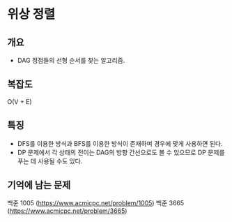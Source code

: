 # 위상 정렬

## 개요
* DAG 정점들의 선형 순서를 찾는 알고리즘.

## 복잡도
O(V + E)

## 특징
* DFS를 이용한 방식과 BFS를 이용한 방식이 존재하며 경우에 맞게 사용하면 된다.
* DP 문제에서 각 상태의 전이는 DAG의 방향 간선으로도 볼 수 있으므로 DP 문제를 푸는 데 사용될 수도 있다.

## 기억에 남는 문제
백준 1005 (https://www.acmicpc.net/problem/1005)
백준 3665 (https://www.acmicpc.net/problem/3665)
